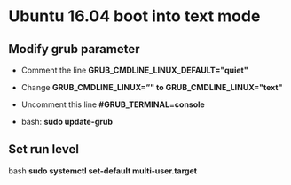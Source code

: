 # Ubuntu 16.04 boot into text mode

## Modify grub parameter

* Comment the line **GRUB_CMDLINE_LINUX_DEFAULT="quiet"**

* Change **GRUB_CMDLINE_LINUX=”" to GRUB_CMDLINE_LINUX="text"**

* Uncomment this line **#GRUB_TERMINAL=console**

* bash: **sudo update-grub**

## Set run level

bash **sudo systemctl set-default multi-user.target** 